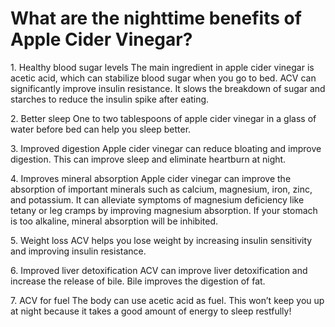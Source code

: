 # What are the nighttime benefits of Apple Cider Vinegar?

1\. Healthy blood sugar levels The main ingredient in apple cider vinegar is acetic acid, which can stabilize blood sugar when you go to bed. ACV can significantly improve insulin resistance. It slows the breakdown of sugar and starches to reduce the insulin spike after eating.

2\. Better sleep One to two tablespoons of apple cider vinegar in a glass of water before bed can help you sleep better.

3\. Improved digestion Apple cider vinegar can reduce bloating and improve digestion. This can improve sleep and eliminate heartburn at night.

4\. Improves mineral absorption Apple cider vinegar can improve the absorption of important minerals such as calcium, magnesium, iron, zinc, and potassium. It can alleviate symptoms of magnesium deficiency like tetany or leg cramps by improving magnesium absorption. If your stomach is too alkaline, mineral absorption will be inhibited.

5\. Weight loss ACV helps you lose weight by increasing insulin sensitivity and improving insulin resistance.

6\. Improved liver detoxification ACV can improve liver detoxification and increase the release of bile. Bile improves the digestion of fat.

7\. ACV for fuel The body can use acetic acid as fuel. This won’t keep you up at night because it takes a good amount of energy to sleep restfully!